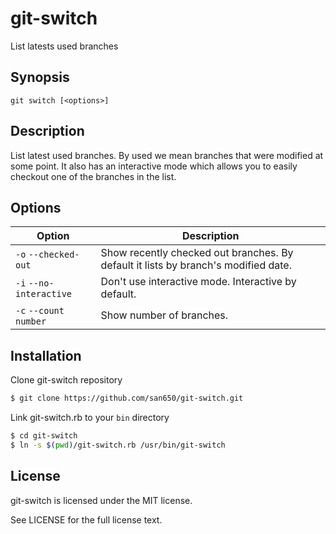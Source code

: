 # git-switch

List latests used branches

## Synopsis

```
git switch [<options>]
```

## Description

List latest used branches. By used we mean branches that were modified at some point.
It also has an interactive mode which allows you to easily checkout one
of the branches in the list.

## Options

| Option                | Description                     |
|-----------------------|---------------------------------|
| `-o` `--checked-out`   | Show recently checked out branches. By default it lists by branch's modified date. |
| `-i` `--no-interactive` | Don't use interactive mode. Interactive by default. |
| `-c` `--count number`   | Show number of branches. |

## Installation

Clone git-switch repository

```sh
$ git clone https://github.com/san650/git-switch.git
```

Link git-switch.rb to your `bin` directory

```sh
$ cd git-switch
$ ln -s $(pwd)/git-switch.rb /usr/bin/git-switch
```

## License

git-switch is licensed under the MIT license.

See LICENSE for the full license text.
